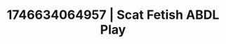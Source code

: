 ---
categories:
- Femme domination
- Retro fantasy play
- AI-generated
- NSFW AI art
- Fantasy kink
- Afterglow vibes
- ASMR
- Cosplay
image: /assets/images/1746634064957.jpg
layout: post
seo:
  description: Featured content with exclusive ABDL Play, Scat Fetish. HD images available.
  keywords: ABDL Play, Scat Fetish
  og_image: /assets/images/1746634064957.jpg
  schema_type: VisualArtwork
tags:
- ABDL Play
- Scat Fetish
- '#1746634064957'
title: 1746634064957 | Scat Fetish ABDL Play
---